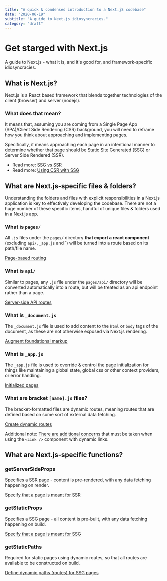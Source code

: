```yaml
---
title: "A quick & condensed introduction to a Next.jS codebase"
date: "2020-06-19"
subtitle: "A guide to Next.js idiosyncracies."
category: "draft"
---
```


# Get starged with Next.js

A guide to Next.js - what it is, and it's good for, and framework-specific idiosyncracies.

## What is Next.js?

Next.js is a React based framework that blends together technologies of the client (browser) and server (nodejs).

### What does that mean?

It means that, assuming you are coming from a Single Page App (SPA)/Client Side Rendering (CSR) background, you will need to reframe how you think about approaching and implementing pages.

Specifically, it means approaching each page in an intentional manner to determine whether that page should be Static Site Generated (SSG) or Server Side Rendered (SSR).

- Read more: [SSG vs SSR](https://nextjs.org/docs/basic-features/pages#two-forms-of-pre-rendering)
- Read more: [Using CSR with SSG](https://nextjs.org/docs/basic-features/data-fetching#fetching-data-on-the-client-side)

## What are Next.js-specific files & folders?

Understanding the folders and files with explicit responsibilities in a Next.js application is key to effectively developing the codebase. There are not a huge number of these specific items,  handful of unique files & folders used in a Next.js app. 

### What is `pages/`

All `.js` files under the `pages/` directory **that export a react component** (excluding `api/`, `_app.js` and `) will be turned into a route based on its path/file name.

[Page-based routing](https://nextjs.org/docs/basic-features/pages)

### What is `api/`

Similar to pages, any `.js` file under the `pages/api/` directory will be converted automatically into a route, but will be treated as an api endpoint rather than a page.

[Server-side API routes](https://nextjs.org/docs/api-routes/introduction)

### What is `_document.js`

The `_document.js` file is used to add content to the `html` or `body` tags of the document, as these are not otherwise exposed via Next.js rendering.

[Augment foundational markup](https://nextjs.org/docs/advanced-features/custom-document)

### What is `_app.js`

The `_app.js` file is used to override & control the page initialization for things like maintaining a global state, global css or other context providers, or error handling.

[Initialized pages](https://nextjs.org/docs/advanced-features/custom-app)

### What are bracket `[name].js` files?

The bracket-formatted files are dynamic routes, meaning routes that are defined based on some sort of external data fetching.

[Create dynamic routes](https://nextjs.org/docs/routing/dynamic-routes)

Additional note: [There are additional concerns](https://nextjs.org/docs/api-reference/next/link#dynamic-routes) that must be taken when using the `<Link />` component with dynamic links.

## What are Next.js-specific functions?

### getServerSideProps

Specifies a SSR page - content is pre-rendered, with any data fetching happening on render.

[Specify that a page is meant for SSR](https://nextjs.org/docs/basic-features/data-fetching#getserversideprops-server-side-rendering)

### getStaticProps

Specifies a SSG page - all content is pre-built, with any data fetching happening on build. 

[Specify that a page is meant for SSG](https://nextjs.org/docs/basic-features/data-fetching#getstaticprops-static-generation)

### getStaticPaths

Required for static pages using dynamic routes, so that all routes are available to be constructed on build.

[Define dynamic paths (routes) for SSG pages](https://nextjs.org/docs/basic-features/data-fetching#getstaticpaths-static-generation)